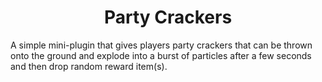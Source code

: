 <h1 align=center>Party Crackers</h1>

A simple mini-plugin that gives players party crackers that can be thrown onto the ground and explode into a burst of particles after a few seconds and then drop random reward item(s).
